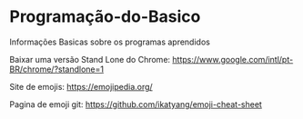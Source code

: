 # Programação-do-Basico
Informações Basicas sobre os programas aprendidos

Baixar uma versão Stand Lone do Chrome: https://www.google.com/intl/pt-BR/chrome/?standlone=1

Site de emojis: https://emojipedia.org/

Pagina de emoji git: https://github.com/ikatyang/emoji-cheat-sheet

